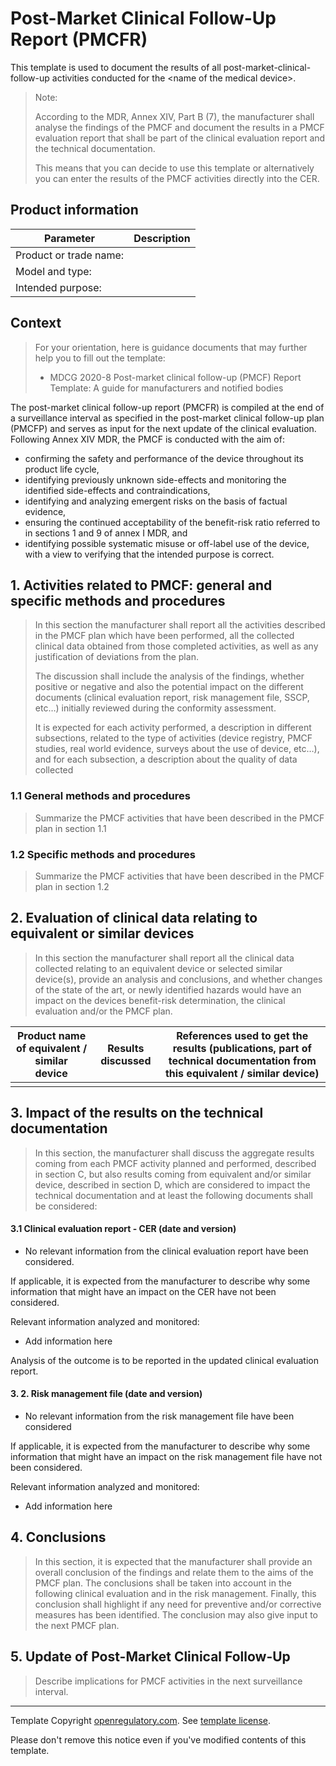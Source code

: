 # Post-Market Clinical Follow-Up Report (PMCFR)

This template is used to document the results of all post-market-clinical-follow-up activities conducted for
the \<name of the medical device\>.

> Note:
>
> According to the MDR, Annex XIV, Part B (7), the manufacturer shall analyse the findings of the PMCF and
> document the results in a PMCF evaluation report that shall be part of the clinical evaluation report and
> the technical documentation.
>
> This means that you can decide to use this template or alternatively you can enter the results of the PMCF
> activities directly into the CER.

## Product information

| Parameter              | Description |
|------------------------|-------------|
| Product or trade name: |             |
| Model and type:        |             |
| Intended purpose:      |             |

## Context

> For your orientation, here is guidance documents that may further help you to fill out the template:
>
> * MDCG 2020-8 Post-market clinical follow-up (PMCF) Report Template: A guide for manufacturers and notified
>   bodies

The post-market clinical follow-up report (PMCFR) is compiled at the end of a surveillance interval as
specified in the post-market clinical follow-up plan (PMCFP) and serves as input for the next update of the
clinical evaluation. Following Annex XIV MDR, the PMCF is conducted with the aim of:

* confirming the safety and performance of the device throughout its product life cycle,
* identifying previously unknown side-effects and monitoring the identified side-effects and contraindications,
* identifying and analyzing emergent risks on the basis of factual evidence,
* ensuring the continued acceptability of the benefit-risk ratio referred to in sections 1 and 9 of annex I
  MDR, and
* identifying possible systematic misuse or off-label use of the device, with a view to verifying that the
  intended purpose is correct.

## 1. Activities related to PMCF: general and specific methods and procedures

> In this section the manufacturer shall report all the activities described in the PMCF plan which have been
> performed, all the collected clinical data obtained from those completed activities, as well as any
> justification of deviations from the plan.
>
> The discussion shall include the analysis of the findings, whether positive or negative and also the
> potential impact on the different documents (clinical evaluation report, risk management file, SSCP, etc…)
> initially reviewed during the conformity assessment.
>
> It is expected for each activity performed, a description in different subsections, related to the type of
> activities (device registry, PMCF studies, real world evidence, surveys about the use of device, etc…), and
> for each subsection, a description about the quality of data collected

### 1.1 General methods and procedures

> Summarize the PMCF activities that have been described in the PMCF plan in section 1.1

### 1.2 Specific methods and procedures

> Summarize the PMCF activities that have been described in the PMCF plan in section 1.2

## 2. Evaluation of clinical data relating to equivalent or similar devices

> In this section the manufacturer shall report all the clinical data collected relating to an equivalent
> device or selected similar device(s), provide an analysis and conclusions, and whether changes of the state
> of the art, or newly identified hazards would have an impact on the devices benefit-risk determination, the
> clinical evaluation and/or the PMCF plan.

| **Product name of equivalent / similar**<br>**device** | **Results discussed** | **References used to get the results (publications, part of technical documentation from this equivalent / similar device)** |
|--------------------------------------------------------|-----------------------|------------------------------------------------------------------------------------------------------------------------------|
|                                                        |                       |                                                                                                                              |

## 3. Impact of the results on the technical documentation

> In this section, the manufacturer shall discuss the aggregate results coming from each PMCF activity planned
> and performed, described in section C, but also results coming from equivalent and/or similar device,
> described in section D, which are considered to impact the technical documentation and at least the
> following documents shall be considered:

#### **3.1 Clinical evaluation report - CER (date and version)**

* No relevant information from the clinical evaluation report have been considered.

If applicable, it is expected from the manufacturer to describe why some information that might have an impact
on the CER have not been considered.

Relevant information analyzed and monitored:

* Add information here

Analysis of the outcome is to be reported in the updated clinical evaluation report.

#### **3. 2. Risk management file (date and version)**

* No relevant information from the risk management file have been considered

If applicable, it is expected from the manufacturer to describe why some information that might have an impact
on the risk management file have not been considered.

Relevant information analyzed and monitored:

* Add information here

## 4. Conclusions

> In this section, it is expected that the manufacturer shall provide an overall conclusion of the findings
> and relate them to the aims of the PMCF plan. The conclusions shall be taken into account in the following
> clinical evaluation and in the risk management. Finally, this conclusion shall highlight if any need for
> preventive and/or corrective measures has been identified. The conclusion may also give input to the next
> PMCF plan.

## 5. Update of Post-Market Clinical Follow-Up

> Describe implications for PMCF activities in the next surveillance interval.

---

Template Copyright [openregulatory.com](https://openregulatory.com). See [template
license](https://openregulatory.com/template-license).

Please don't remove this notice even if you've modified contents of this template.
